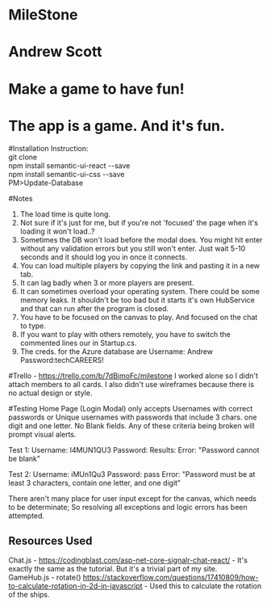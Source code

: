 # MileStone
# Andrew Scott
# Make a game to have fun!
# The app is a game. And it's fun.

#Installation Instruction:  
git clone  
npm install semantic-ui-react --save  
npm install semantic-ui-css --save  
PM>Update-Database  

#Notes
1. The load time is quite long.
2. Not sure if it's just for me, but if you're not 'focused' the page when it's loading it won't load..?
3. Sometimes the DB won't load before the modal does. You might hit enter without any validation errors but you still won't enter. Just wait 5-10 seconds and it should log you in once it connects.
4. You can load multiple players by copying the link and pasting it in a new tab. 
5. It can lag badly when 3 or more players are present. 
6. It can sometimes overload your operating system. There could be some memory leaks. It shouldn't be too bad but it starts it's own HubService and that can run after the program is closed.
7. You have to be focused on the canvas to play. And focused on the chat to type.
8. If you want to play with others remotely, you have to switch the commented lines our in Startup.cs. 
9. The creds. for the Azure database are Username: Andrew Password:techCAREERS!

#Trello - https://trello.com/b/7dBjmoFc/milestone
I worked alone so I didn't attach members to all cards.
I also didn't use wireframes because there is no actual design or style.

#Testing
Home Page (Login Modal) only accepts Usernames with correct passwords or Unique usernames with passwords that include 3 chars. one digit and one letter. No Blank fields.
Any of these criteria being broken will prompt visual alerts.

Test 1:
Username: I4MUN1QU3
Password: 
Results:
Error: "Password cannot be blank"

Test 2:
Username: iMUn1Qu3
Password: pass
Error: "Password must be at least 3 characters, contain one letter, and one digit"

There aren't many place for user input except for the canvas, which needs to be determinate; So resolving all exceptions and logic errors has been attempted.

## Resources Used ##
Chat.js - https://codingblast.com/asp-net-core-signalr-chat-react/ - It's exactly the same as the tutorial. But it's a trivial part of my site.  
GameHub.js - rotate() https://stackoverflow.com/questions/17410809/how-to-calculate-rotation-in-2d-in-javascript - Used this to calculate the rotation of the ships.

